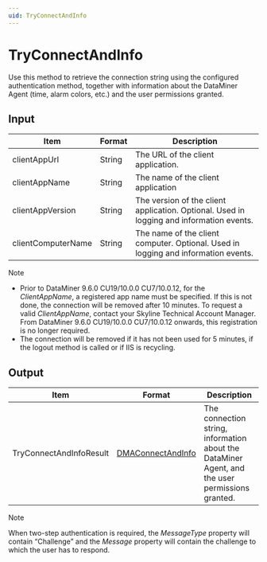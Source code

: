 ```yaml
---
uid: TryConnectAndInfo
---
```


# TryConnectAndInfo

Use this method to retrieve the connection string using the configured authentication method, together with information about the DataMiner Agent (time, alarm colors, etc.) and the user permissions granted.

## Input

| Item               | Format | Description                                                                              |
|--------------------|--------|------------------------------------------------------------------------------------------|
| clientAppUrl       | String | The URL of the client application.                                                       |
| clientAppName      | String | The name of the client application                                                       |
| clientAppVersion   | String | The version of the client application. Optional. Used in logging and information events. |
| clientComputerName | String | The name of the client computer. Optional. Used in logging and information events.       |

> [!NOTE]
>
> - Prior to DataMiner 9.6.0 CU19/10.0.0 CU7/10.0.12, for the *ClientAppName*, a registered app name must be specified. If this is not done, the connection will be removed after 10 minutes. To request a valid *ClientAppName*, contact your Skyline Technical Account Manager. From DataMiner 9.6.0 CU19/10.0.0 CU7/10.0.12 onwards, this registration is no longer required.
> - The connection will be removed if it has not been used for 5 minutes, if the logout method is called or if IIS is recycling.

## Output

| Item | Format | Description |
|--|--|--|
| TryConnectAndInfoResult | [DMAConnectAndInfo](xref:DMAConnectAndInfo) | The connection string, information about the DataMiner Agent, and the user permissions granted. |

> [!NOTE]
> When two-step authentication is required, the *MessageType* property will contain “Challenge” and the *Message* property will contain the challenge to which the user has to respond.
